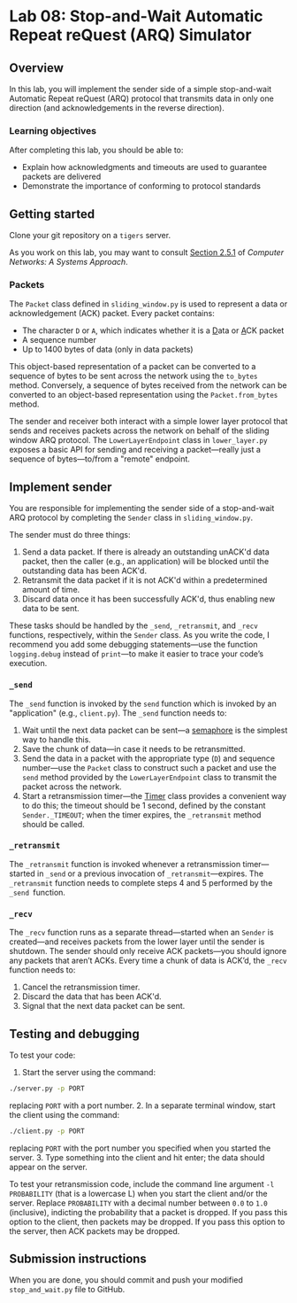 # Lab 08: Stop-and-Wait Automatic Repeat reQuest (ARQ) Simulator

## Overview
In this lab, you will implement the sender side of a simple stop-and-wait Automatic Repeat reQuest (ARQ) protocol that transmits data in only one direction (and acknowledgements in the reverse direction).

### Learning objectives
After completing this lab, you should be able to:
* Explain how acknowledgments and timeouts are used to guarantee packets are delivered
* Demonstrate the importance of conforming to protocol standards

## Getting started
Clone your git repository on a `tigers` server. 

As you work on this lab, you may want to consult [Section 2.5.1](https://book.systemsapproach.org/direct/reliable.html#stop-and-wait) of _Computer Networks: A Systems Approach_.

### Packets
The `Packet` class defined in `sliding_window.py` is used to represent a data or acknowledgement (ACK) packet. Every packet contains:
* The character `D` or `A`, which indicates whether it is a <span style="text-decoration:underline;">D</span>ata or <span style="text-decoration:underline;">A</span>CK packet
* A sequence number
* Up to 1400 bytes of data (only in data packets)

This object-based representation of a packet can be converted to a sequence of bytes to be sent across the network using the `to_bytes` method. Conversely, a sequence of bytes received from the network can be converted to an object-based representation using the `Packet.from_bytes` method.

The sender and receiver both interact with a simple lower layer protocol that sends and receives packets across the network on behalf of the sliding window ARQ protocol. The `LowerLayerEndpoint` class in `lower_layer.py` exposes a basic API for sending and receiving a packet—really just a sequence of bytes—to/from a "remote" endpoint.

## Implement sender
You are responsible for implementing the sender side of a stop-and-wait ARQ protocol by completing the `Sender` class in `sliding_window.py`. 

The sender must do three things:
1. Send a data packet. If there is already an outstanding unACK'd data packet, then the caller (e.g., an application) will be blocked until the outstanding data has been ACK'd.
2. Retransmit the data packet if it is not ACK'd within a predetermined amount of time.
3. Discard data once it has been successfully ACK'd, thus enabling new data to be sent.

These tasks should be handled by the `_send`, `_retransmit`, and `_recv` functions, respectively, within the `Sender` class. As you write the code, I recommend you add some debugging statements—use the function `logging.debug` instead of `print`—to make it easier to trace your code’s execution.

### `_send`

The `_send` function is invoked by the `send` function which is invoked by an "application" (e.g., `client.py`). The `_send` function needs to:
1. Wait until the next data packet can be sent—a [semaphore](https://docs.python.org/3.8/library/threading.html#semaphore-objects) is the simplest way to handle this.
2. Save the chunk of data—in case it needs to be retransmitted.
3. Send the data in a packet with the appropriate type (`D`) and sequence number—use the `Packet` class to construct such a packet and use the `send` method provided by the `LowerLayerEndpoint` class to transmit the packet across the network.
4. Start a retransmission timer—the [Timer](https://docs.python.org/3.8/library/threading.html#timer-objects) class provides a convenient way to do this; the timeout should be 1 second, defined by the constant `Sender._TIMEOUT`; when the timer expires, the `_retransmit` method should be called.

### `_retransmit`
The `_retransmit` function is invoked whenever a retransmission timer—started in `_send` or a previous invocation of `_retransmit`—expires. The `_retransmit` function needs to complete steps 4 and 5 performed by the `_send `function.

### `_recv`
The `_recv` function runs as a separate thread—started when an `Sender` is created—and receives packets from the lower layer until the sender is shutdown. The sender should only receive ACK packets—you should ignore any packets that aren’t ACKs. Every time a chunk of data is ACK’d, the `_recv` function needs to:
1. Cancel the retransmission timer.
2. Discard the data that has been ACK'd.
3. Signal that the next data packet can be sent.

## Testing and debugging
To test your code:
1. Start the server using the command: 
```bash
./server.py -p PORT
```
replacing `PORT` with a port number.
2. In a separate terminal window, start the client using the command:
```bash
./client.py -p PORT
```
replacing `PORT` with the port number you specified when you started the server.
3. Type something into the client and hit enter; the data should appear on the server.

To test your retransmission code, include the command line argument `-l PROBABILITY` (that is a lowercase L) when you start the client and/or the server. Replace `PROBABILITY` with a decimal number between `0.0` to `1.0` (inclusive), indicting the probability that a packet is dropped. If you pass this option to the client, then packets may be dropped. If you pass this option to the server, then ACK packets may be dropped.

## Submission instructions
When you are done,  you should commit and push your modified `stop_and_wait.py` file to GitHub.
